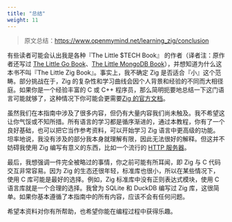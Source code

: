 ```yaml
---
title: "总结"
weight: 11
---
```


> 原文总结：<https://www.openmymind.net/learning_zig/conclusion>

有些读者可能会认出我是各种『The Little $TECH Book』 的作者（译者注：原作者还写过 [The Little Go Book](https://github.com/karlseguin/the-little-go-book)、[The Little MongoDB Book](https://github.com/karlseguin/the-little-mongodb-book)），并想知道为什么这本书不叫『The Little Zig Book』。事实上，我不确定 Zig 是否适合『小』这个范畴。部分挑战在于，Zig 的复杂性和学习曲线会因个人背景和经验的不同而大相径庭。如果你是一个经验丰富的 C 或 C++ 程序员，那么简明扼要地总结一下这门语言可能就够了，这种情况下你可能会更需要[Zig 的官方文档](https://ziglang.org/documentation/master/)。

虽然我们在本指南中涉及了很多内容，但仍有大量内容我们尚未触及。我不希望这让你气馁或不知所措。所有语言的学习都是循序渐进的，通过本教程，你有了一个良好基础，也可以把它当作参考资料，可以开始学习 Zig 语言中更高级的功能。坦率地说，我没有涉及的部分我本身就理解有限，因此无法很好的解释。但这并不妨碍我使用 Zig 编写有意义的东西，比如一个流行的 [HTTP 服务器](https://github.com/karlseguin/http.zig)。

最后，我想强调一件完全被略过的事情，你之前可能有所耳闻，即 Zig 与 C 代码交互非常容易。因为 Zig 的生态还很年轻，标准库也很小，所以在某些情况下，使用 C 库可能是最好的选择。例如，Zig 标准库中没有正则表达式模块，使用 C 语言库就是一个合理的选择。我曾为 SQLite 和 DuckDB 编写过 Zig 库，这很简单。如果你基本遵循了本指南中的所有内容，应该不会有任何问题。

希望本资料对你有所帮助，也希望你能在编程过程中获得乐趣。
